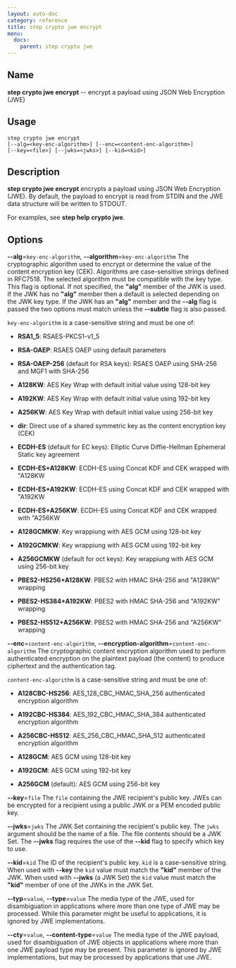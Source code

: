 ```yaml
---
layout: auto-doc
category: reference
title: step crypto jwe encrypt
menu:
  docs:
    parent: step crypto jwe
---
```


## Name
**step crypto jwe encrypt** -- encrypt a payload using JSON Web Encryption (JWE)

## Usage

```raw
step crypto jwe encrypt
[--alg=<key-enc-algorithm>] [--enc=<content-enc-algorithm>]
[--key=<file>] [--jwks=<jwks>] [--kid=<kid>]
```

## Description

**step crypto jwe encrypt** encrypts a payload using JSON Web Encryption
(JWE). By default, the payload to encrypt is read from STDIN and the JWE data
structure will be written to STDOUT.

For examples, see **step help crypto jwe**.

## Options


**--alg**=`key-enc-algorithm`, **--algorithm**=`key-enc-algorithm`
The cryptographic algorithm used to encrypt or determine the value of the
content encryption key (CEK). Algorithms are case-sensitive strings defined in
RFC7518. The selected algorithm must be compatible with the key type. This
flag is optional. If not specified, the **"alg"** member of the JWK is used. If
the JWK has no **"alg"** member then a default is selected depending on the JWK
key type. If the JWK has an **"alg"** member and the **--alg** flag is passed the two
options must match unless the **--subtle** flag is also passed.

`key-enc-algorithm` is a case-sensitive string and must be one of:

- **RSA1_5**: RSAES-PKCS1-v1_5

- **RSA-OAEP**: RSAES OAEP using default parameters

- **RSA-OAEP-256** (default for RSA keys): RSAES OAEP using SHA-256 and MGF1 with SHA-256

- **A128KW**: AES Key Wrap with default initial value using 128-bit key

- **A192KW**: AES Key Wrap with default initial value using 192-bit key

- **A256KW**: AES Key Wrap with default initial value using 256-bit key

- **dir**: Direct use of a shared symmetric key as the content encryption key (CEK)

- **ECDH-ES** (default for EC keys): Elliptic Curve Diffie-Hellman Ephemeral Static key agreement

- **ECDH-ES+A128KW**: ECDH-ES using Concat KDF and CEK wrapped with "A128KW

- **ECDH-ES+A192KW**: ECDH-ES using Concat KDF and CEK wrapped with "A192KW

- **ECDH-ES+A256KW**: ECDH-ES using Concat KDF and CEK wrapped with "A256KW

- **A128GCMKW**: Key wrappiung with AES GCM using 128-bit key

- **A192GCMKW**: Key wrappiung with AES GCM using 192-bit key

- **A256GCMKW** (default for oct keys): Key wrappiung with AES GCM using 256-bit key

- **PBES2-HS256+A128KW**: PBES2 with HMAC SHA-256 and "A128KW" wrapping

- **PBES2-HS384+A192KW**: PBES2 with HMAC SHA-256 and "A192KW" wrapping

- **PBES2-HS512+A256KW**: PBES2 with HMAC SHA-256 and "A256KW" wrapping

**--enc**=`content-enc-algorithm`, **--encryption-algorithm**=`content-enc-algorithm`
The cryptographic content encryption algorithm used to perform authenticated
encryption on the plaintext payload (the content) to produce ciphertext and
the authentication tag.

`content-enc-algorithm` is a case-sensitive string and must be one of:

- **A128CBC-HS256**: AES_128_CBC_HMAC_SHA_256 authenticated encryption algorithm

- **A192CBC-HS384**: AES_192_CBC_HMAC_SHA_384 authenticated encryption algorithm

- **A256CBC-HS512**: AES_256_CBC_HMAC_SHA_512 authenticated encryption algorithm

- **A128GCM**: AES GCM using 128-bit key

- **A192GCM**: AES GCM using 192-bit key

- **A256GCM** (default): AES GCM using 256-bit key

**--key**=`file`
The `file` containing the JWE recipient's public key.
JWEs can be encrypted for a recipient using a public JWK or a PEM encoded public key.

**--jwks**=`jwks`
The JWK Set containing the recipient's public key. The `jwks` argument should
be the name of a file. The file contents should be a JWK Set. The **--jwks**
flag requires the use of the **--kid** flag to specify which key to use.

**--kid**=`kid`
The ID of the recipient's public key. `kid` is a case-sensitive string. When
used with **--key** the `kid` value must match the **"kid"** member of the JWK. When
used with **--jwks** (a JWK Set) the `kid` value must match the **"kid"** member of
one of the JWKs in the JWK Set.

**--typ**=`value`, **--type**=`value`
The media type of the JWE, used for disambiguation in applications where
more than one type of JWE may be processed. While this parameter might be
useful to applications, it is ignored by JWE implementations.

**--cty**=`value`, **--content-type**=`value`
The media type of the JWE payload, used for disambiguation of JWE objects in
applications where more than one JWE payload type may be present. This
parameter is ignored by JWE implementations, but may be processed by
applications that use JWE.

